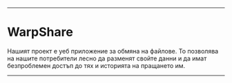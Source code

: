-------------------------------------------------------------------------------------------------------------------------------------------------------------------------

# **WarpShare**

Нашият проект е уеб приложение за обмяна на файлове. То позволява на нашите потребители лесно да разменят свойте данни и да имат безпроблемен достъп до тях и историята на пращането им.

-------------------------------------------------------------------------------------------------------------------------------------------------------------------------
